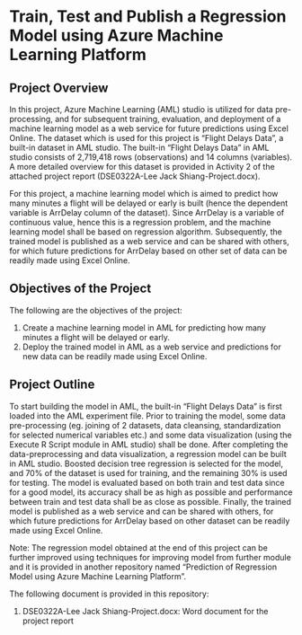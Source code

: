 # Train, Test and Publish a Regression Model using Azure Machine Learning Platform

## Project Overview

In this project, Azure Machine Learning (AML) studio is utilized for data pre-processing, and for subsequent training, evaluation, and deployment of a machine learning model as a web service for future predictions using Excel Online. The dataset which is used for this project is “Flight Delays Data”, a built-in dataset in AML studio. The built-in “Flight Delays Data” in AML studio consists of 2,719,418 rows (observations) and 14 columns (variables). A more detailed overview for this dataset is provided in Activity 2 of the attached project report (DSE0322A-Lee Jack Shiang-Project.docx).

For this project, a machine learning model which is aimed to predict how many minutes a flight will be delayed or early is built (hence the dependent variable is ArrDelay column of the dataset). Since ArrDelay is a variable of continuous value, hence this is a regression problem, and the machine learning model shall be based on regression algorithm. Subsequently, the trained model is published as a web service and can be shared with others, for which future predictions for ArrDelay based on other set of data can be readily made using Excel Online.

## Objectives of the Project
The following are the objectives of the project:
1.	Create a machine learning model in AML for predicting how many minutes a flight will be delayed or early.
2.	Deploy the trained model in AML as a web service and predictions for new data can be readily made using Excel Online.

## Project Outline
To start building the model in AML, the built-in “Flight Delays Data” is first loaded into the AML experiment file. Prior to training the model, some data pre-processing (eg. joining of 2 datasets, data cleansing, standardization for selected numerical variables etc.) and some data visualization (using the Execute R Script module in AML studio) shall be done.
After completing the data-preprocessing and data visualization, a regression model can be built in AML studio. Boosted decision tree regression is selected for the model, and 70% of the dataset is used for training, and the remaining 30% is used for testing. The model is evaluated based on both train and test data since for a good model, its accuracy shall be as high as possible and performance between train and test data shall be as close as possible. Finally, the trained model is published as a web service and can be shared with others, for which future predictions for ArrDelay based on other dataset can be readily made using Excel Online.

Note: The regression model obtained at the end of this project can be further improved using techniques for improving model from further module and it is provided in another repository named “Prediction of Regression Model using Azure Machine Learning Platform”.

The following document is provided in this repository:
  1. DSE0322A-Lee Jack Shiang-Project.docx: Word document for the project report
